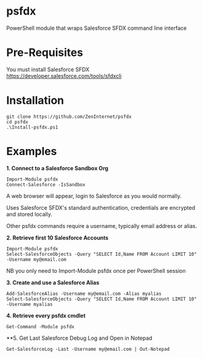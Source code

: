 # psfdx
PowerShell module that wraps Salesforce SFDX command line interface
# Pre-Requisites
You must install Salesforce SFDX
https://developer.salesforce.com/tools/sfdxcli

# Installation
```
git clone https://github.com/ZenInternet/psfdx
cd psfdx
.\Install-psfdx.ps1
```
# Examples
**1. Connect to a Salesforce Sandbox Org**
```
Import-Module psfdx
Connect-Salesforce -IsSandbox
```
A web browser will appear, login to Salesforce as you would normally.

Uses Salesforce SFDX's standard authentication, credentials are encrypted and stored locally.

Other psfdx commands require a username, typically email address or alias.

**2. Retrieve first 10 Salesforce Accounts**
```
Import-Module psfdx
Select-SalesforceObjects -Query "SELECT Id,Name FROM Account LIMIT 10" -Username my@email.com
```
NB you only need to Import-Module psfdx once per PowerShell session

**3. Create and use a Salesforce Alias**
```
Add-SalesforceAlias -Username my@email.com -Alias myalias
Select-SalesforceObjects -Query "SELECT Id,Name FROM Account LIMIT 10" -Username myalias
```

**4. Retrieve every psfdx cmdlet**
```
Get-Command -Module psfdx
```

**5. Get Last Salesforce Debug Log and Open in Notepad
```
Get-SalesforceLog -Last -Username my@email.com | Out-Notepad
```